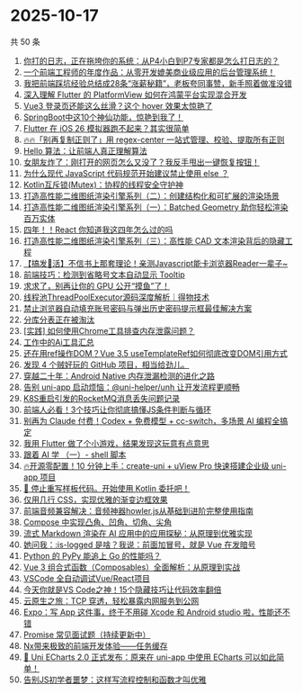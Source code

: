 # 2025-10-17

共 50 条

<!-- BEGIN JUEJIN -->
<!-- 最后更新时间 2025-10-17 00:33:16 +0800 -->
1. [你打的日志，正在拖垮你的系统：从P4小白到P7专家都是怎么打日志的？](https://juejin.cn/post/7561077821995597876)
1. [一个前端工程师的年度作品：从零开发媲美商业级应用的后台管理系统！](https://juejin.cn/post/7560845871291269159)
1. [我把前端踩坑经验总结成28条“涨薪秘籍”，老板夸同事赞，新手照着做准没错](https://juejin.cn/post/7560167720014446638)
1. [深入理解 Flutter 的 PlatformView 如何在鸿蒙平台实现混合开发](https://juejin.cn/post/7559875444817526847)
1. [Vue3 登录页还能这么丝滑？这个 hover 效果太惊艳了](https://juejin.cn/post/7560905838074249279)
1. [SpringBoot中这10个神仙功能，惊艳到我了！](https://juejin.cn/post/7559932640288522266)
1. [Flutter 在 iOS 26 模拟器跑不起来？其实很简单](https://juejin.cn/post/7560986017034190891)
1. [🔥🔥「别再复制正则了」用 regex-center 一站式管理、校验、提取所有正则 ](https://juejin.cn/post/7560183051230560306)
1. [Hello 算法：让前端人真正理解算法](https://juejin.cn/post/7559894733183877163)
1. [女朋友炸了：刚打开的网页怎么又没了？我反手甩出一键恢复按钮！](https://juejin.cn/post/7561612065707065390)
1. [为什么现代 JavaScript 代码规范开始建议禁止使用 else ？](https://juejin.cn/post/7561264740879188022)
1. [Kotlin互斥锁(Mutex)：协程的线程安全守护神](https://juejin.cn/post/7560516750552629311)
1. [打造高性能二维图纸渲染引擎系列（二）：创建结构化和可扩展的渲染场景](https://juejin.cn/post/7561612065707212846)
1. [打造高性能二维图纸渲染引擎系列（一）：Batched Geometry 助你轻松渲染百万实体](https://juejin.cn/post/7561442148370989107)
1. [四年！！React 你知道我这四年怎么过的吗](https://juejin.cn/post/7561003328424394802)
1. [打造高性能二维图纸渲染引擎系列（三）：高性能 CAD 文本渲染背后的隐藏工程](https://juejin.cn/post/7561610292150157346)
1. [【搞发🌸活】不信书上那套理论！亲测Javascript能卡浏览器Reader一辈子~](https://juejin.cn/post/7561268710834913334)
1. [前端技巧：检测到省略号文本自动显示 Tooltip](https://juejin.cn/post/7560990056316813321)
1. [求求了，别再让你的 GPU 公开“摸鱼”了！](https://juejin.cn/post/7560621651106725940)
1. [线程池ThreadPoolExecutor源码深度解析｜得物技术](https://juejin.cn/post/7560838912361644072)
1. [禁止浏览器自动填充账号密码与弹出历史密码提示框最佳解决方案](https://juejin.cn/post/7560516750552514623)
1. [分库分表正在被淘汰](https://juejin.cn/post/7561245020045918249)
1. [[实践] 如何使用Chrome工具排查内存泄露问题？](https://juejin.cn/post/7560510073950273579)
1. [工作中的Ai工具汇总](https://juejin.cn/post/7561280655223570478)
1. [还在用ref操作DOM？Vue 3.5 useTemplateRef如何彻底改变DOM引用方式](https://juejin.cn/post/7560294388309164084)
1. [发现 4 个贼好玩的 GitHub 项目，相当给劲儿。](https://juejin.cn/post/7560905838073479231)
1. [穿越二十年：Android Native 内存泄漏检测的进化之路](https://juejin.cn/post/7560986017034616875)
1. [告别 uni-app 启动烦恼：@uni-helper/unh 让开发流程更顺畅](https://juejin.cn/post/7560702874298417179)
1. [K8S重启引发的RocketMQ消息丢失问题记录](https://juejin.cn/post/7560558010063765542)
1. [前端人必看！3个技巧让你彻底搞懂JS条件判断与循环](https://juejin.cn/post/7559850185498689546)
1. [别再为 Claude 付费！Codex + 免费模型 + cc-switch，多场景 AI 编程全搞定](https://juejin.cn/post/7560914346635673635)
1. [我用 Flutter 做了个小游戏，结果发现这玩意有点意思](https://juejin.cn/post/7560992984017666083)
1. [跟着 AI 学 （一）- shell 脚本](https://juejin.cn/post/7561289708706594852)
1. [🔥开源零配置！10 分钟上手：create-uni + uView Pro 快速搭建企业级 uni-app 项目](https://juejin.cn/post/7560703892032716819)
1. [🛑 停止重写样板代码。开始使用 Kotlin 委托吧！](https://juejin.cn/post/7561003328424165426)
1. [仅用几行 CSS，实现优雅的渐变边框效果](https://juejin.cn/post/7560931092242137122)
1. [前端音频兼容解决：音频神器howler.js从基础到进阶完整使用指南](https://juejin.cn/post/7560542615484137491)
1. [Compose 中实现凸角、凹角、切角、尖角](https://juejin.cn/post/7560992984016535587)
1. [流式 Markdown 渲染在 AI 应用中的应用探秘：从原理到优雅实现](https://juejin.cn/post/7560657201415045154)
1. [她问我：:is-logged 是啥？我说：前面加冒号，就是 Vue 在发暗号](https://juejin.cn/post/7561041405100982307)
1. [Python 的 PyPy 能追上 Go 的性能吗？](https://juejin.cn/post/7560879441486118938)
1. [Vue 3 组合式函数（Composables）全面解析：从原理到实战](https://juejin.cn/post/7560598724012326946)
1. [VSCode 全自动调试Vue/React项目](https://juejin.cn/post/7561041405100900387)
1. [今天你就是VS Code之神！15个隐藏技巧让代码效率翻倍](https://juejin.cn/post/7561340820231880723)
1. [云原生之旅：TCP 穿透，轻松暴露内网服务到公网](https://juejin.cn/post/7560914471800324115)
1. [ Expo：写 App 这件事，终于不用碰 Xcode 和 Android studio 啦，性能还不错](https://juejin.cn/post/7561041405100048419)
1. [Promise 常见面试题（持续更新中）](https://juejin.cn/post/7561289708706660388)
1. [Nx带来极致的前端开发体验——任务缓存](https://juejin.cn/post/7561286644059897882)
1. [🎉 Uni ECharts 2.0 正式发布：原来在 uni-app 中使用 ECharts 可以如此简单！](https://juejin.cn/post/7561434147878600744)
1. [告别JS初学者噩梦：这样写流程控制和函数才叫优雅](https://juejin.cn/post/7560956336697196594)
<!-- END JUEJIN -->